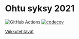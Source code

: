 # Ohtu syksy 2021

![GitHub Actions](https://github.com/Berries-M/ohtu-2021-viikko1/workflows/CI/badge.svg)
[![codecov](https://codecov.io/gh/Berries-M/ohtu-2021-viikko1/branch/main/graph/badge.svg?token=CMDJIF4E54)](https://codecov.io/gh/Berries-M/ohtu-2021-viikko1)

[Viikkotehtävät](https://github.com/Berries-M/ohtu_tehtavat)
